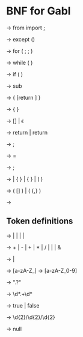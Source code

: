 # BNF for Gabl

<import> -> from <name> import <name>;

<except> -> except (<name>) <block>

<for-loop> -> for (<type-pair> ; <stmt> ; <stmt>) <block>

<while-loop> -> while ( <stmt> ) <block>

<if-stmt> -> if ( <stmt> ) <block>

<submodule> -> sub <name> <param> <sub-block>

<sub-block> -> { <sequence> [return <expr>] }

<block> -> { <sequence> }

<sequence> -> <expr> [<sequence>]
  | ϵ

<return> -> return <name>
  | return <literal>

<declare> -> <type-pair>;

<assign> -> <name> = <expr>

<expr> -> <stmt> ;

<stmt> -> <name>|<literal> {<oper> <stmt>}
  | <submodule> {<oper> <stmt>}
  | ( <stmt> )


<param> -> ( [<type-pair>] )
  | ( <type-pair> {,<type-pair>} )

<type-pair> -> <type> <name>

## Token definitions

<literal> -> <string>
  | <numeric>
  | <bool>
  | <date>
  | <null>

<oper> -> +
  | -
  | +
  | *
  | /
  | |
  | &

<name> -> <alpha><alpha-num>
  | <alpha>

<alpha> -> [a-zA-Z_]
<alpha-num> -> [a-zA-Z_0-9]

<string> -> ".?"

<numeric> -> \d*\.+\d*

<bool> -> true
  | false

<date> -> \d{2}/\d{2}/\d{2}

<null> -> null
